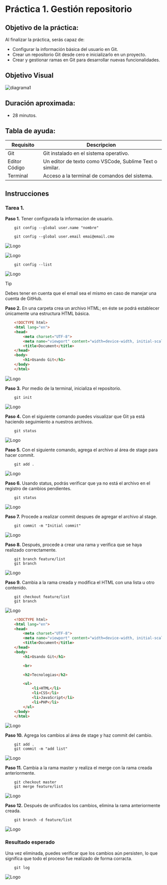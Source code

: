 # Práctica 1. Gestión repositorio

## Objetivo de la práctica:
Al finalizar la práctica, serás capaz de:
- Configurar la información básica del usuario en Git.
- Crear un repositorio Git desde cero e inicializarlo en un proyecto.
- Crear y gestionar ramas en Git para desarrollar nuevas funcionalidades.

## Objetivo Visual 

![diagrama1](../images/cap1/21.png)

## Duración aproximada:
- 28 minutos.

## Tabla de ayuda:

| Requisito | Descripcion|
| --- | --- |
| Git | Git instalado en el sistema operativo. |
| Editor Código | Un editor de texto como VSCode, Sublime Text o similar. |
| Terminal | Acceso a la terminal de comandos del sistema. |

## Instrucciones 

### Tarea 1. 
**Paso 1.** Tener configurada la informacion de usuario.

        git config --global user.name "nombre"

        git config --global user.email emai@email.cmo

![Logo](../images/cap1/1.png)

![Logo](../images/cap1/2.png)

        git config --list

![Logo](../images/cap1/3.png)


> [!TIP]
> Debes tener en cuenta que el email sea el mismo en caso de manejar una cuenta de GitHub.

**Paso 2.** En una carpeta crea un archivo HTML; en éste se podrá establecer únicamente una estructura HTML básica.

```html
    <!DOCTYPE html>
    <html lang="en">
    <head>
        <meta charset="UTF-8">
        <meta name="viewport" content="width=device-width, initial-scale=1.0">
        <title>Document</title>
    </head>
    <body>
        <h1>Usando Git</h1>
    </body>
    </html>
```

![Logo](../images/cap1/6.png)

**Paso 3.** Por medio de la terminal, inicializa el repositorio.

        git init

![Logo](../images/cap1/7.png)

**Paso 4.** Con el siguiente comando puedes visualizar que Git ya está haciendo seguimiento a nuestros archivos.

        git status

![Logo](../images/cap1/8.png)

**Paso 5.** Con el siguiente comando, agrega el archivo al área de stage para hacer commit.

        git add .

![Logo](../images/cap1/9.png)

**Paso 6.** Usando status, podrás verificar que ya no está el archivo en el registro de cambios pendientes.

        git status

![Logo](../images/cap1/10.png)

**Paso 7.** Procede a realizar commit despues de agregar el archivo al stage.

        git commit -m "Initial commit"

![Logo](../images/cap1/11.png)

**Paso 8.** Después, procede a crear una rama y verifica que se haya realizado correctamente.

        git branch feature/list
        git branch

![Logo](../images/cap1/13.png)

**Paso 9.** Cambia a la rama creada y modifica el HTML con una lista u otro contenido.

        git checkout feature/list
        git branch

![Logo](../images/cap1/14.png)

```html
    <!DOCTYPE html>
    <html lang="en">
    <head>
        <meta charset="UTF-8">
        <meta name="viewport" content="width=device-width, initial-scale=1.0">
        <title>Document</title>
    </head>
    <body>
        <h1>Usando Git</h1>

        <br>

        <h2>Tecnologias</h2>

        <ul>
            <li>HTML</li>
            <li>CSS</li>
            <li>JavaScript</li>
            <li>PHP</li>
        </ul>
    </body>
    </html>
```
![Logo](../images/cap1/15.png)

**Paso 10.** Agrega los cambios al área de stage y haz commit del cambio.

        git add .
        git commit -m "add list"

![Logo](../images/cap1/16.png)

**Paso 11.** Cambia a la rama master y realiza el merge con la rama creada anteriormente.

        git checkout master
        git merge feature/list

![Logo](../images/cap1/17.png)

**Paso 12.** Después de unificados los cambios, elimina la rama anteriormente creada.

        git branch -d feature/list

![Logo](../images/cap1/19.png)

### Resultado esperado
Una vez eliminada, puedes verificar que los cambios aún persisten, lo que significa que todo el proceso fue realizado de forma corracta.

        git log

![Logo](../images/cap1/20.png)
